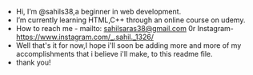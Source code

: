 - Hi, I’m @sahils38,a beginner in web development.
- I’m currently learning HTML,C++ through an online course on udemy.
- How to reach me - mailto: sahilsaras38@gmail.com 0r Instagram- https://www.instagram.com/_.sahil._1326/
- Well that's it for now,I hope i'll soon be adding more and more of my accomplishments that i believe i'll make, to this readme file.
- thank you!

<!---
sahils38/sahils38 is a ✨ special ✨ repository because its `README.md` (this file) appears on your GitHub profile.
You can click the Preview link to take a look at your changes.
--->
